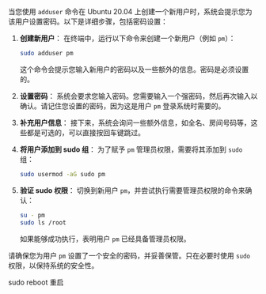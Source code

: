 当您使用 `adduser` 命令在 Ubuntu 20.04 上创建一个新用户时，系统会提示您为该用户设置密码。以下是详细步骤，包括密码设置：

1. **创建新用户**：
   在终端中，运行以下命令来创建一个新用户（例如 `pm`）：
   ```bash
   sudo adduser pm
   ```
   这个命令会提示您输入新用户的密码以及一些额外的信息。密码是必须设置的。

2. **设置密码**：
   系统会要求您输入密码。您需要输入一个强密码，然后再次输入以确认。请记住您设置的密码，因为这是用户 `pm` 登录系统时需要的。

3. **补充用户信息**：
   接下来，系统会询问一些额外信息，如全名、房间号码等，这些都是可选的，可以直接按回车键跳过。

4. **将用户添加到 sudo 组**：
   为了赋予 `pm` 管理员权限，需要将其添加到 `sudo` 组：
   ```bash
   sudo usermod -aG sudo pm
   ```

5. **验证 sudo 权限**：
   切换到新用户 `pm`，并尝试执行需要管理员权限的命令来确认：
   ```bash
   su - pm
   sudo ls /root
   ```
   如果能够成功执行，表明用户 `pm` 已经具备管理员权限。

请确保您为用户 `pm` 设置了一个安全的密码，并妥善保管。只在必要时使用 `sudo` 权限，以保持系统的安全性。

sudo reboot 重启